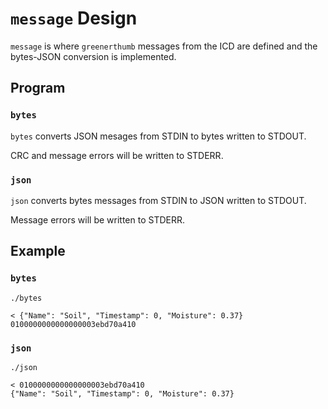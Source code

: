# `message` Design

`message` is where `greenerthumb` messages from the ICD are defined and the
bytes-JSON conversion is implemented.

## Program

### `bytes`

`bytes` converts JSON mesages from STDIN to bytes written to STDOUT.

CRC and message errors will be written to STDERR.

### `json`

`json` converts bytes messages from STDIN to JSON written to STDOUT.

Message errors will be written to STDERR.

## Example

### `bytes`

```
./bytes

< {"Name": "Soil", "Timestamp": 0, "Moisture": 0.37}
0100000000000000003ebd70a410
```

### `json`

```
./json

< 0100000000000000003ebd70a410
{"Name": "Soil", "Timestamp": 0, "Moisture": 0.37}
```
